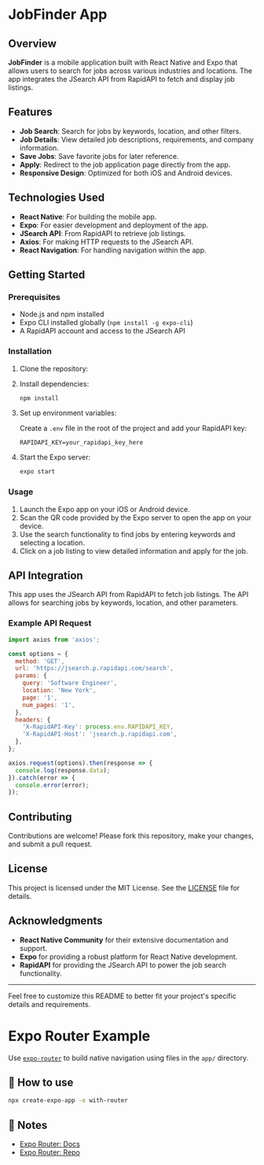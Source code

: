 # JobFinder App

## Overview

**JobFinder** is a mobile application built with React Native and Expo that allows users to search for jobs across various industries and locations. The app integrates the JSearch API from RapidAPI to fetch and display job listings. 

## Features

- **Job Search**: Search for jobs by keywords, location, and other filters.
- **Job Details**: View detailed job descriptions, requirements, and company information.
- **Save Jobs**: Save favorite jobs for later reference.
- **Apply**: Redirect to the job application page directly from the app.
- **Responsive Design**: Optimized for both iOS and Android devices.

## Technologies Used

- **React Native**: For building the mobile app.
- **Expo**: For easier development and deployment of the app.
- **JSearch API**: From RapidAPI to retrieve job listings.
- **Axios**: For making HTTP requests to the JSearch API.
- **React Navigation**: For handling navigation within the app.

## Getting Started

### Prerequisites

- Node.js and npm installed
- Expo CLI installed globally (`npm install -g expo-cli`)
- A RapidAPI account and access to the JSearch API

### Installation

1. Clone the repository:

2. Install dependencies:

   ```bash
   npm install
   ```

3. Set up environment variables:

   Create a `.env` file in the root of the project and add your RapidAPI key:

   ```plaintext
   RAPIDAPI_KEY=your_rapidapi_key_here
   ```

4. Start the Expo server:

   ```bash
   expo start
   ```

### Usage

1. Launch the Expo app on your iOS or Android device.
2. Scan the QR code provided by the Expo server to open the app on your device.
3. Use the search functionality to find jobs by entering keywords and selecting a location.
4. Click on a job listing to view detailed information and apply for the job.

## API Integration

This app uses the JSearch API from RapidAPI to fetch job listings. The API allows for searching jobs by keywords, location, and other parameters.

### Example API Request

```javascript
import axios from 'axios';

const options = {
  method: 'GET',
  url: 'https://jsearch.p.rapidapi.com/search',
  params: {
    query: 'Software Engineer',
    location: 'New York',
    page: '1',
    num_pages: '1',
  },
  headers: {
    'X-RapidAPI-Key': process.env.RAPIDAPI_KEY,
    'X-RapidAPI-Host': 'jsearch.p.rapidapi.com',
  },
};

axios.request(options).then(response => {
  console.log(response.data);
}).catch(error => {
  console.error(error);
});
```

## Contributing

Contributions are welcome! Please fork this repository, make your changes, and submit a pull request.

## License

This project is licensed under the MIT License. See the [LICENSE](LICENSE) file for details.

## Acknowledgments

- **React Native Community** for their extensive documentation and support.
- **Expo** for providing a robust platform for React Native development.
- **RapidAPI** for providing the JSearch API to power the job search functionality.

---

Feel free to customize this README to better fit your project's specific details and requirements.


# Expo Router Example

Use [`expo-router`](https://expo.github.io/router) to build native navigation using files in the `app/` directory.

## 🚀 How to use

```sh
npx create-expo-app -e with-router
```

## 📝 Notes

- [Expo Router: Docs](https://expo.github.io/router)
- [Expo Router: Repo](https://github.com/expo/router)
